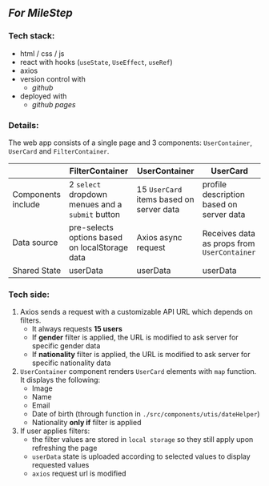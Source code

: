 ## _For MileStep_

### Tech stack:
- html / css / js
- react with hooks (`useState`, `UseEffect`, `useRef`)
- axios
- version control with
  - *github*
- deployed with
  - *github pages*


### Details:

The web app consists of a single page and 3 components: `UserContainer`, `UserCard` and `FilterContainer`.


|   | FilterContainer   | UserContainer  |  UserCard |
|---|---|---|---|
| Components include  | 2 `select` dropdown menues and a `submit` button  | 15 `UserCard`  items based on server data | profile description based on server data |
| Data source  |  pre-selects options based on localStorage data | Axios async request | Receives data as props from `UserContainer` |
| Shared State | userData |userData|userData|


### Tech side:

1. Axios sends a request with a customizable API URL which depends on filters.
    - It always requests **15 users**
    - If **gender** filter is applied, the URL is modified to ask server for specific gender data
    - If **nationality** filter is applied, the URL is modified to ask server for specific nationality data
2. `UserContainer` component renders `UserCard` elements with `map` function. It displays the following:
    - Image
    - Name
    - Email
    - Date of birth (through function in `./src/components/utis/dateHelper`)
    - Nationality **only if** filter is applied
3. If user applies filters:
    - the filter values are stored in `local storage` so they still apply upon refreshing the page
    - `userData` state is uploaded according to selected values to display requested values
    - `axios` request url is modified

